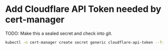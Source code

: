# Add Cloudflare API Token needed by cert-manager

TODO: Make this a sealed secret and check into git.

```bash
kubectl -n cert-manager create secret generic cloudflare-api-token --from-literal api-token=<API_KEY_GOES_HERE>
```
